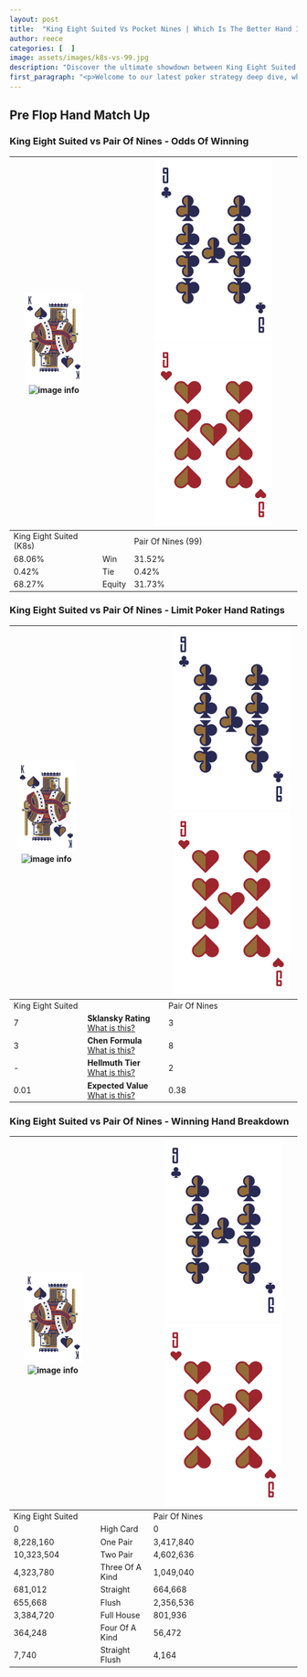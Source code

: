 ```yaml
---
layout: post
title:  "King Eight Suited Vs Pocket Nines | Which Is The Better Hand In Poker? A Complete Guide"
author: reece
categories: [  ]
image: assets/images/k8s-vs-99.jpg
description: "Discover the ultimate showdown between King Eight Suited and Pair Of Nines in poker! Uncover the odds, strategies, and scenarios where one hand triumphs over the other. Get ready to up your poker game with this thrilling analysis."
first_paragraph: "<p>Welcome to our latest poker strategy deep dive, where we're pitting two distinct hands against each other in a high-stakes showdown: King Eight Suited vs Pair Of Nines.</p><p>In the dynamic world of poker, every decision counts, and knowing which hand holds the upper hand is key to your success at the table.</p><p>In this article, we'll dissect these two hands, explore the scenarios where one dominates the other, and equip you with the knowledge to make strategic choices that can tip the odds in your favor.</p><p>Get ready to unravel the intriguing dynamics of these poker hands and elevate your game to new heights.</p>"
---
```




[comment]: # (sp0)

## Pre Flop Hand Match Up

<div class="table hand-ratings" markdown="1"> 



### King Eight Suited vs Pair Of Nines - Odds Of Winning


    
| ![image info](assets/images/hand1/K.png) ![image info](assets/images/hand1/8s.png) |  | ![image info](assets/images/hand2/9.png) ![image info](assets/images/hand2/9o.png) |
| -------- | -------- | -------- |
| King Eight Suited (K8s) |  | Pair Of Nines (99) |
| 68.06% | Win | 31.52% |
| 0.42% | Tie | 0.42% |
| 68.27% | Equity | 31.73% |




[comment]: # (sp1)



### King Eight Suited vs Pair Of Nines - Limit Poker Hand Ratings


    
| ![image info](assets/images/hand1/K.png) ![image info](assets/images/hand1/8s.png) |  | ![image info](assets/images/hand2/9.png) ![image info](assets/images/hand2/9o.png) |
| -------- | -------- | -------- |
| King Eight Suited |  | Pair Of Nines |
| 7 | **Sklansky Rating** [What is this?](/sklansky-rating-explained) | 3 |
| 3 | **Chen Formula** [What is this?](/chen-formula-explained) | 8 |
| - | **Hellmuth Tier** [What is this?](/Hellmuth-tier-explained) | 2 |
| 0.01 | **Expected Value** [What is this?](/expected-value-explained) | 0.38 |




[comment]: # (sp2)



### King Eight Suited vs Pair Of Nines - Winning Hand Breakdown


    
| ![image info](assets/images/hand1/K.png) ![image info](assets/images/hand1/8s.png) |  | ![image info](assets/images/hand2/9.png) ![image info](assets/images/hand2/9o.png) |
| -------- | -------- | -------- |
| King Eight Suited |  | Pair Of Nines |
| 0 | High Card | 0 |
| 8,228,160 | One Pair | 3,417,840 |
| 10,323,504 | Two Pair | 4,602,636 |
| 4,323,780 | Three Of A Kind | 1,049,040 |
| 681,012 | Straight | 664,668 |
| 655,668 | Flush | 2,356,536 |
| 3,384,720 | Full House | 801,936 |
| 364,248 | Four Of A Kind | 56,472 |
| 7,740 | Straight Flush | 4,164 |




[comment]: # (sp3)



</div>

[comment]: # (sp4)



[comment]: # (sp5)

